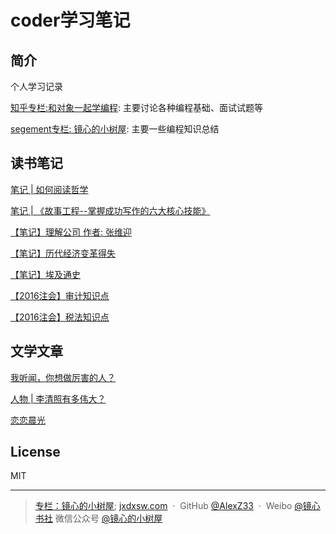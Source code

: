 # coder学习笔记

## 简介
个人学习记录

[知乎专栏:和对象一起学编程](https://zhuanlan.zhihu.com/c_1069272612663902208): 主要讨论各种编程基础、面试试题等

[segement专栏: 镜心的小树屋](https://segmentfault.com/blog/jx-treehouse): 主要一些编程知识总结

## 读书笔记
[笔记 | 如何阅读哲学](https://zhuanlan.zhihu.com/p/23985482)

[笔记 | 《故事工程--掌握成功写作的六大核心技能》](https://zhuanlan.zhihu.com/p/51205746)

[【笔记】理解公司 作者: 张维迎](https://zhuanlan.zhihu.com/p/21347152)

[【笔记】历代经济变革得失](https://zhuanlan.zhihu.com/p/21381382)

[【笔记】埃及通史](https://zhuanlan.zhihu.com/p/21338611)

[【2016注会】审计知识点](https://zhuanlan.zhihu.com/p/21655816)

[【2016注会】税法知识点](https://zhuanlan.zhihu.com/p/22175923)

## 文学文章

[我听闻，你想做厉害的人？](https://zhuanlan.zhihu.com/p/28575134)

[人物 | 李清照有多伟大？](https://zhuanlan.zhihu.com/p/23590426)

[恋恋晨光](https://zhuanlan.zhihu.com/p/23368657)

## License

MIT

---

> [专栏：镜心的小树屋](https://segmentfault.com/blog/jx-treehouse);
> [jxdxsw.com](http://jxdxsw.com) &nbsp;&middot;&nbsp;
> GitHub [@AlexZ33](https://github.com/AlexZ33) &nbsp;&middot;&nbsp;
> Weibo [@镜心书社](http://weibo.com/jxtreehouse)
> 微信公众号 [@镜心的小树屋](https://mp.weixin.qq.com/profile?src=3&timestamp=1489126366&ver=1&signature=i4ePHN8uLAwwTC24fYOKnTMBoag*ZM8YXkML7E6v8KcTyAQQDWUZuoS4TRxuX1ZCpqtaEpVTSOo5k9hEj-Rq-Q==)

